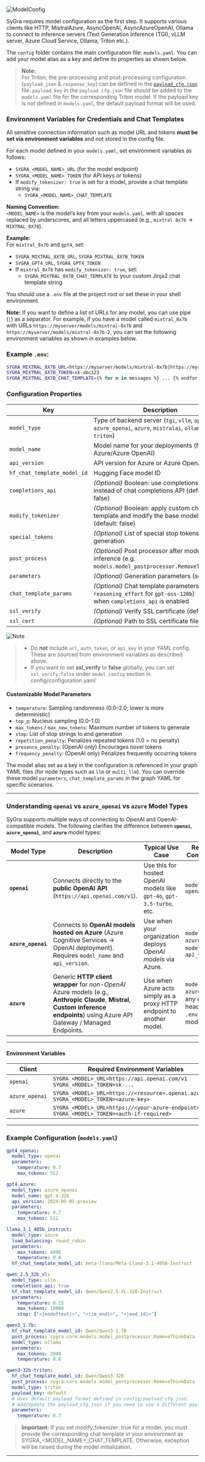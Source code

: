 
![ModelConfig](https://raw.githubusercontent.com/ServiceNow/SyGra/refs/heads/main/docs/resources/images/sygra_model_config.png)

SyGra requires model configuration as the first step. It supports various clients like HTTP, MistralAzure, AsyncOpenAI, AsyncAzureOpenAI, Ollama to connect to inference servers (Text Generation Inference (TGI), vLLM server, Azure Cloud Service, Ollama, Triton etc.).

The `config` folder contains the main configuration file: `models.yaml`. You can add your model alias as a key and define its properties as shown below.

> **Note:**  
> For Triton, the pre-processing and post-processing configuration (`payload_json` & `response_key`) can be defined in the [`payload_cfg.json`](https://github.com/ServiceNow/SyGra/blob/main/sygra/config/payload_cfg.json) file. `payload_key` in the `payload_cfg.json` file should be added to the `models.yaml` file for the corresponding Triton model. If the payload key is not defined in `models.yaml`, the default payload format will be used.

### Environment Variables for Credentials and Chat Templates

All sensitive connection information such as model URL and tokens **must be set via environment variables** and not stored in the config file.

For each model defined in your `models.yaml`, set environment variables as follows:
- `SYGRA_<MODEL_NAME>_URL` (for the model endpoint)
- `SYGRA_<MODEL_NAME>_TOKEN` (for API keys or tokens)
- If `modify_tokenizer: true` is set for a model, provide a chat template string via:
  - `SYGRA_<MODEL_NAME>_CHAT_TEMPLATE`

**Naming Convention:**  
`<MODEL_NAME>` is the model’s key from your `models.yaml`, with all spaces replaced by underscores, and all letters uppercased (e.g., `mixtral 8x7b` → `MIXTRAL_8X7B`).

**Example:**  
For `mixtral_8x7b` and `gpt4`, set:
- `SYGRA_MIXTRAL_8X7B_URL`, `SYGRA_MIXTRAL_8X7B_TOKEN`
- `SYGRA_GPT4_URL`, `SYGRA_GPT4_TOKEN`
- If `mixtral_8x7b` has `modify_tokenizer: true`, set:  
  - `SYGRA_MIXTRAL_8X7B_CHAT_TEMPLATE` to your custom Jinja2 chat template string

You should use a `.env` file at the project root or set these in your shell environment.

**Note:**
If you want to define a list of URLs for any model, you can use pipe (`|`) as a separator. For example, if you have a model called `mixtral_8x7b` with URLs `https://myserver/models/mixtral-8x7b` and `https://myserver/models/mixtral-8x7b-2`, you can set the following environment variables as shown in examples below. 

### Example `.env`:

```bash
SYGRA_MIXTRAL_8X7B_URL=https://myserver/models/mixtral-8x7b|https://myserver/models/mixtral-8x7b-2
SYGRA_MIXTRAL_8X7B_TOKEN=sk-abc123
SYGRA_MIXTRAL_8X7B_CHAT_TEMPLATE={% for m in messages %} ... {% endfor %}
```


### Configuration Properties


| Key                          | Description                                                                                                                |
|------------------------------|----------------------------------------------------------------------------------------------------------------------------|
| `model_type`                 | Type of backend server (`tgi`, `vllm`, `openai`, `azure_openai`, `azure`, `mistralai`, `ollama`, `triton`)                 |
| `model_name`                 | Model name for your deployments (for Azure/Azure OpenAI)                                                                   |
| `api_version`                | API version for Azure or Azure OpenAI                                                                                      |
| `hf_chat_template_model_id`  | Hugging Face model ID                                                                                                      |
| `completions_api`            | *(Optional)* Boolean: use completions API instead of chat completions API (default: false)                                 |
| `modify_tokenizer`           | *(Optional)* Boolean: apply custom chat template and modify the base model tokenizer (default: false)                      |
| `special_tokens`             | *(Optional)* List of special stop tokens used in generation                                                                |
| `post_process`               | *(Optional)* Post processor after model inference (e.g. `models.model_postprocessor.RemoveThinkData`)                      |
| `parameters`                 | *(Optional)* Generation parameters (see below)                                                                             |
| `chat_template_params`       | *(Optional)* Chat template parameters (e.g. `reasoning_effort` for `gpt-oss-120b`) <br/> when `completions_api` is enabled |
| `ssl_verify`                 | *(Optional)* Verify SSL certificate (default: true)                                                                        |
| `ssl_cert`                   | *(Optional)* Path to SSL certificate file                                                                                  |

![Note](https://img.shields.io/badge/Note-important-yellow)  
> - Do **not** include `url`, `auth_token`, or `api_key` in your YAML config. These are sourced from environment variables as described above.<br>
> - If you want to set **ssl_verify** to **false** globally, you can set `ssl_verify:false` under `model_config` section in config/configuration.yaml

#### Customizable Model Parameters

- `temperature`: Sampling randomness (0.0–2.0; lower is more deterministic)
- `top_p`: Nucleus sampling (0.0–1.0)
- `max_tokens` / `max_new_tokens`: Maximum number of tokens to generate
- `stop`: List of stop strings to end generation
- `repetition_penalty`: Penalizes repeated tokens (1.0 = no penalty)
- `presence_penalty`: (OpenAI only) Encourages novel tokens
- `frequency_penalty`: (OpenAI only) Penalizes frequently occurring tokens

The model alias set as a key in the configuration is referenced in your graph YAML files (for node types such as `llm` or `multi_llm`). You can override these model `parameters`, `chat_template_params` in the graph YAML for specific scenarios.

---

### Understanding `openai` vs `azure_openai` vs `azure` Model Types

SyGra supports multiple ways of connecting to OpenAI and OpenAI-compatible models. The following clarifies the difference between **`openai`**, **`azure_openai`**, and **`azure`** model types:

| Model Type     | Description | Typical Use Case | Required Config Keys                                                  |
|----------------|-------------|------------------|-----------------------------------------------------------------------|
| **`openai`** | Connects directly to the **public OpenAI API** (`https://api.openai.com/v1`). | Use this for hosted OpenAI models like `gpt-4o`, `gpt-3.5-turbo`, etc. | `model_type: openai`                                                  |
| **`azure_openai`** | Connects to **OpenAI models hosted on Azure** (Azure Cognitive Services → OpenAI deployment). Requires `model_name` and `api_version`. | Use when your organization deploys *OpenAI models* via Azure. | `model_type: azure_openai`, `model_name`, `api_version`               |
| **`azure`** | Generic **HTTP client wrapper** for *non-OpenAI* Azure models (e.g., **Anthropic Claude**, **Mistral**, **Custom inference endpoints**) using Azure API Gateway / Managed Endpoints. | Use when Azure acts simply as a proxy HTTP endpoint to another model. | `model_type: azure`, plus any extra headers in `.env` and models.yaml |

---

#### Environment Variables

| Client | Required Environment Variables |
|--------|-------------------------------|
| `openai` | `SYGRA_<MODEL>_URL=https://api.openai.com/v1`<br>`SYGRA_<MODEL>_TOKEN=sk-...` |
| `azure_openai` | `SYGRA_<MODEL>_URL=https://<resource>.openai.azure.com`<br>`SYGRA_<MODEL>_TOKEN=<azure-key>` |
| `azure` | `SYGRA_<MODEL>_URL=https://<your-azure-endpoint>`<br>`SYGRA_<MODEL>_TOKEN=<auth-if-required>` |

---

### Example Configuration (`models.yaml`)

```yaml
gpt4_openai:
  model_type: openai
  parameters:
    temperature: 0.7
    max_tokens: 512

gpt4_azure:
  model_type: azure_openai
  model_name: gpt-4-32k
  api_version: 2024-05-01-preview
  parameters:
    temperature: 0.7
    max_tokens: 512

llama_3_1_405b_instruct:
  model_type: azure
  load_balancing: round_robin
  parameters:
    max_tokens: 4096
    temperature: 0.8
  hf_chat_template_model_id: meta-llama/Meta-Llama-3.1-405B-Instruct

qwen_2.5_32b_vl:
  model_type: vllm
  completions_api: true
  hf_chat_template_model_id: Qwen/Qwen2.5-VL-32B-Instruct
  parameters:
    temperature: 0.15
    max_tokens: 10000
    stop: ["<|endoftext|>", "<|im_end|>", "<|eod_id|>"]

qwen3_1.7b:
  hf_chat_template_model_id: Qwen/Qwen3-1.7B
  post_process: sygra.core.models.model_postprocessor.RemoveThinkData
  model_type: ollama
  parameters:
    max_tokens: 2048
    temperature: 0.8

qwen3-32b-triton:
  hf_chat_template_model_id: Qwen/Qwen3-32B
  post_process: sygra.core.models.model_postprocessor.RemoveThinkData
  model_type: triton
  payload_key: default 
  # Uses default payload format defined in config/payload_cfg.json.
  # Add/Update the payload_cfg.json if you need to use a different payload format with new key.
  parameters:
    temperature: 0.7

```

> **Important:**
If you set modify_tokenizer: true for a model, you must provide the corresponding chat template in your environment as SYGRA_<MODEL_NAME>_CHAT_TEMPLATE.
Otherwise, exception will be raised during the model initialization.
---